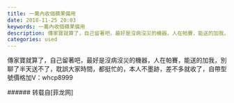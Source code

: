 ```yaml
---
title: 一萬內收個蘋果備用
date: 2018-11-25 20:03
keywords: 一萬內收個蘋果備用
description: 傳家寶就算了，自己留著吧，最好是沒病沒災的機器，人在帕賽，能送的加我，別聊了半天送不了，耽誤大家時間，都挺忙的，本人不墨跡，差不多就收了，自帶型號價格加V：whcp8999
categories: used
---
```

<td class="t_f" id="postmessage_2352726">

傳家寶就算了，自己留著吧，最好是沒病沒災的機器，人在帕賽，能送的加我，別聊了半天送不了，耽誤大家時間，都挺忙的，本人不墨跡，差不多就收了，自帶型號價格加V：whcp8999<br/>
</td>
###### 转载自[菲龙网]